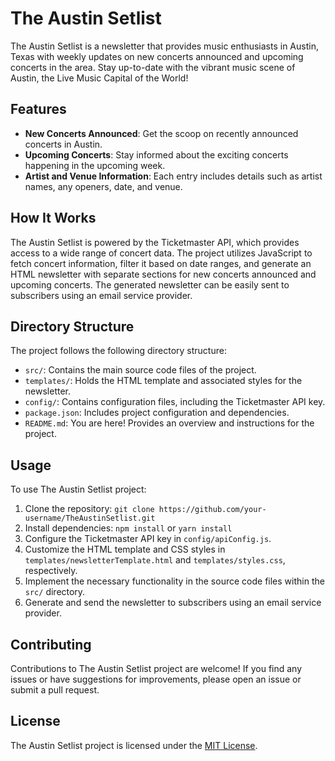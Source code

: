 # The Austin Setlist

The Austin Setlist is a newsletter that provides music enthusiasts in Austin, Texas with weekly updates on new concerts announced and upcoming concerts in the area. Stay up-to-date with the vibrant music scene of Austin, the Live Music Capital of the World!

## Features

- **New Concerts Announced**: Get the scoop on recently announced concerts in Austin.
- **Upcoming Concerts**: Stay informed about the exciting concerts happening in the upcoming week.
- **Artist and Venue Information**: Each entry includes details such as artist names, any openers, date, and venue.

## How It Works

The Austin Setlist is powered by the Ticketmaster API, which provides access to a wide range of concert data. The project utilizes JavaScript to fetch concert information, filter it based on date ranges, and generate an HTML newsletter with separate sections for new concerts announced and upcoming concerts. The generated newsletter can be easily sent to subscribers using an email service provider.

## Directory Structure

The project follows the following directory structure:

- `src/`: Contains the main source code files of the project.
- `templates/`: Holds the HTML template and associated styles for the newsletter.
- `config/`: Contains configuration files, including the Ticketmaster API key.
- `package.json`: Includes project configuration and dependencies.
- `README.md`: You are here! Provides an overview and instructions for the project.

## Usage

To use The Austin Setlist project:

1. Clone the repository: `git clone https://github.com/your-username/TheAustinSetlist.git`
2. Install dependencies: `npm install` or `yarn install`
3. Configure the Ticketmaster API key in `config/apiConfig.js`.
4. Customize the HTML template and CSS styles in `templates/newsletterTemplate.html` and `templates/styles.css`, respectively.
5. Implement the necessary functionality in the source code files within the `src/` directory.
6. Generate and send the newsletter to subscribers using an email service provider.

## Contributing

Contributions to The Austin Setlist project are welcome! If you find any issues or have suggestions for improvements, please open an issue or submit a pull request.

## License

The Austin Setlist project is licensed under the [MIT License](LICENSE).
